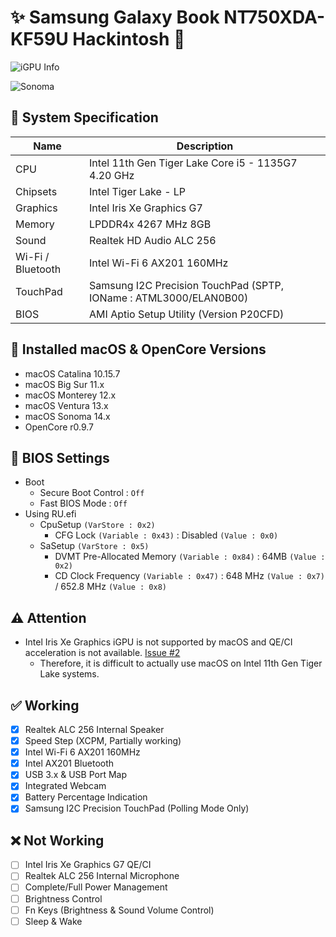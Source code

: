 # ✨ Samsung Galaxy Book NT750XDA-KF59U Hackintosh 🌌

![iGPU Info](https://github.com/lshbluesky/Samsung-NT750XDA-KF59U-Hackintosh/assets/61459016/d66c1321-5d2b-4ac1-a0a6-89bef2fcfed6)

![Sonoma](https://github.com/lshbluesky/Samsung-NT750XDA-KF59U-Hackintosh/assets/61459016/d2c46935-07e5-4de5-9edc-f0e4c16235f3)

## 🌿 System Specification
| Name | Description |
| - | - |
| CPU | Intel 11th Gen Tiger Lake Core i5 - 1135G7 4.20 GHz |
| Chipsets | Intel Tiger Lake - LP |
| Graphics | Intel Iris Xe Graphics G7 |
| Memory | LPDDR4x 4267 MHz 8GB |
| Sound | Realtek HD Audio ALC 256 |
| Wi-Fi / Bluetooth | Intel Wi-Fi 6 AX201 160MHz |
| TouchPad | Samsung I2C Precision TouchPad (SPTP, IOName : ATML3000/ELAN0B00) |
| BIOS | AMI Aptio Setup Utility (Version P20CFD) |

## 🍃 Installed macOS & OpenCore Versions
- macOS Catalina 10.15.7
- macOS Big Sur 11.x
- macOS Monterey 12.x
- macOS Ventura 13.x
- macOS Sonoma 14.x
- OpenCore r0.9.7

## 🍁 BIOS Settings
- Boot
  - Secure Boot Control : `Off`
  - Fast BIOS Mode : `Off`
- Using RU.efi
  - CpuSetup `(VarStore : 0x2)`
    - CFG Lock `(Variable : 0x43)` : Disabled `(Value : 0x0)`
  - SaSetup `(VarStore : 0x5)`
    - DVMT Pre-Allocated Memory `(Variable : 0x84)` : 64MB `(Value : 0x2)`
    - CD Clock Frequency `(Variable : 0x47)` : 648 MHz `(Value : 0x7)` / 652.8 MHz `(Value : 0x8)`

## ⚠️ Attention
- Intel Iris Xe Graphics iGPU is not supported by macOS and QE/CI acceleration is not available. [Issue #2](https://github.com/lshbluesky/Samsung-NT750XDA-KF59U-Hackintosh/issues/2)
  - Therefore, it is difficult to actually use macOS on Intel 11th Gen Tiger Lake systems.

## ✅ Working
- [X] Realtek ALC 256 Internal Speaker
- [X] Speed Step (XCPM, Partially working)
- [X] Intel Wi-Fi 6 AX201 160MHz
- [X] Intel AX201 Bluetooth
- [X] USB 3.x & USB Port Map
- [X] Integrated Webcam
- [X] Battery Percentage Indication
- [X] Samsung I2C Precision TouchPad (Polling Mode Only)

## ❌ Not Working
- [ ] Intel Iris Xe Graphics G7 QE/CI
- [ ] Realtek ALC 256 Internal Microphone
- [ ] Complete/Full Power Management
- [ ] Brightness Control
- [ ] Fn Keys (Brightness & Sound Volume Control)
- [ ] Sleep & Wake
